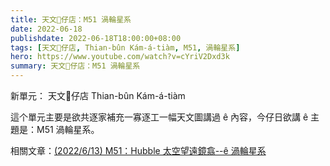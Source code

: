 ```yaml
---
title: 天文𥴊仔店：M51 渦輪星系
date: 2022-06-18
publishdate: 2022-06-18T18:00:00+08:00
tags: [天文𥴊仔店, Thian-bûn Kám-á-tiàm, M51, 渦輪星系]
hero: https://www.youtube.com/watch?v=cYriV2Dxd3k
summary: 天文𥴊仔店：M51 渦輪星系
---
```


新單元： 天文𥴊仔店 Thian-bûn Kám-á-tiàm

這个單元主要是欲共逐家補充一寡逐工一幅天文圖講過 ê 內容，今仔日欲講 ê 主題是：M51 渦輪星系。

相關文章：[(2022/6/13) M51：Hubble 太空望遠鏡翕--ê 渦輪星系](https://apod.tw/daily/20220613/)
